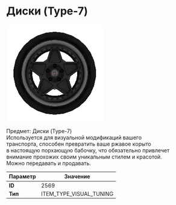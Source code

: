 # Диски (Type-7)

![Item Image](../img/2569.webp?raw=true)

Предмет: Диски (Type-7)<br>Используется для визуальной модификаций вашего<br>транспорта, способен превратить ваше ржавое корыто<br>в настоящую порхающую бабочку, что обязательно привлечет<br>внимание прохожих своим уникальным стилем и красотой.<br>Можно передавать и продавать.


| Параметр | Значение |
|----------|----------|
| **ID** | 2569 |
| **Тип** | ITEM_TYPE_VISUAL_TUNING |

